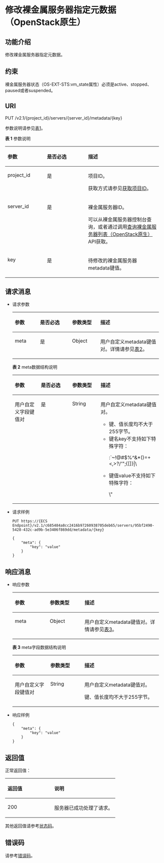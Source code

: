 # 修改裸金属服务器指定元数据（OpenStack原生）<a name="ZH-CN_TOPIC_0053158695"></a>

## 功能介绍<a name="section19950704192629"></a>

修改裸金属服务器指定元数据。

## 约束<a name="section48821040143631"></a>

裸金属服务器状态（OS-EXT-STS:vm\_state属性）必须是active、stopped、paused或者suspended。

## URI<a name="section48549151192629"></a>

PUT /v2.1/\{project\_id\}/servers/\{server\_id\}/metadata/\{key\}

参数说明请参见[表1](#table1370626163519)。

**表 1**  参数说明

<a name="table1370626163519"></a>
<table><thead align="left"><tr id="row1708361352"><th class="cellrowborder" valign="top" width="25.662566256625663%" id="mcps1.2.4.1.1"><p id="p11130554192629"><a name="p11130554192629"></a><a name="p11130554192629"></a>参数</p>
</th>
<th class="cellrowborder" valign="top" width="26.712671267126716%" id="mcps1.2.4.1.2"><p id="p29159654192629"><a name="p29159654192629"></a><a name="p29159654192629"></a>是否必选</p>
</th>
<th class="cellrowborder" valign="top" width="47.624762476247625%" id="mcps1.2.4.1.3"><p id="p13121799192629"><a name="p13121799192629"></a><a name="p13121799192629"></a>描述</p>
</th>
</tr>
</thead>
<tbody><tr id="row17708565350"><td class="cellrowborder" valign="top" width="25.662566256625663%" headers="mcps1.2.4.1.1 "><p id="p58565959192629"><a name="p58565959192629"></a><a name="p58565959192629"></a>project_id</p>
</td>
<td class="cellrowborder" valign="top" width="26.712671267126716%" headers="mcps1.2.4.1.2 "><p id="p46222262192629"><a name="p46222262192629"></a><a name="p46222262192629"></a>是</p>
</td>
<td class="cellrowborder" valign="top" width="47.624762476247625%" headers="mcps1.2.4.1.3 "><p id="p53015737192629"><a name="p53015737192629"></a><a name="p53015737192629"></a>项目ID。</p>
<p id="p652825144113"><a name="p652825144113"></a><a name="p652825144113"></a>获取方式请参见<a href="获取项目ID.md">获取项目ID</a>。</p>
</td>
</tr>
<tr id="row137081065353"><td class="cellrowborder" valign="top" width="25.662566256625663%" headers="mcps1.2.4.1.1 "><p id="p60875907192629"><a name="p60875907192629"></a><a name="p60875907192629"></a>server_id</p>
</td>
<td class="cellrowborder" valign="top" width="26.712671267126716%" headers="mcps1.2.4.1.2 "><p id="p32001416192629"><a name="p32001416192629"></a><a name="p32001416192629"></a>是</p>
</td>
<td class="cellrowborder" valign="top" width="47.624762476247625%" headers="mcps1.2.4.1.3 "><p id="p41977918192629"><a name="p41977918192629"></a><a name="p41977918192629"></a><span id="text9174603203"><a name="text9174603203"></a><a name="text9174603203"></a>裸金属服务器</span><span id="text7174209201"><a name="text7174209201"></a><a name="text7174209201"></a></span>ID。</p>
<p id="p29791113277"><a name="p29791113277"></a><a name="p29791113277"></a>可以从<span id="zh-cn_topic_0113746489_text013014803615"><a name="zh-cn_topic_0113746489_text013014803615"></a><a name="zh-cn_topic_0113746489_text013014803615"></a>裸金属服务器</span><span id="zh-cn_topic_0113746489_text10131448133612"><a name="zh-cn_topic_0113746489_text10131448133612"></a><a name="zh-cn_topic_0113746489_text10131448133612"></a></span>控制台查询，或者通过调用<a href="查询裸金属服务器列表（OpenStack原生）.md">查询裸金属服务器列表（OpenStack原生）</a>API获取。</p>
</td>
</tr>
<tr id="row570816103517"><td class="cellrowborder" valign="top" width="25.662566256625663%" headers="mcps1.2.4.1.1 "><p id="p2044590819279"><a name="p2044590819279"></a><a name="p2044590819279"></a>key</p>
</td>
<td class="cellrowborder" valign="top" width="26.712671267126716%" headers="mcps1.2.4.1.2 "><p id="p4550582719279"><a name="p4550582719279"></a><a name="p4550582719279"></a>是</p>
</td>
<td class="cellrowborder" valign="top" width="47.624762476247625%" headers="mcps1.2.4.1.3 "><p id="p6209335919279"><a name="p6209335919279"></a><a name="p6209335919279"></a>待修改的<span id="text1279921102018"><a name="text1279921102018"></a><a name="text1279921102018"></a>裸金属服务器</span><span id="text11799017207"><a name="text11799017207"></a><a name="text11799017207"></a></span>metadata键值。</p>
</td>
</tr>
</tbody>
</table>

## 请求消息<a name="section42256947192629"></a>

-   请求参数

    <a name="table21113531192629"></a>
    <table><thead align="left"><tr id="row12974012192629"><th class="cellrowborder" valign="top" width="17.2%" id="mcps1.1.5.1.1"><p id="p59978491115233"><a name="p59978491115233"></a><a name="p59978491115233"></a>参数</p>
    </th>
    <th class="cellrowborder" valign="top" width="21.9%" id="mcps1.1.5.1.2"><p id="p87612353016"><a name="p87612353016"></a><a name="p87612353016"></a>是否必选</p>
    </th>
    <th class="cellrowborder" valign="top" width="19.25%" id="mcps1.1.5.1.3"><p id="p26419641115233"><a name="p26419641115233"></a><a name="p26419641115233"></a>参数类型</p>
    </th>
    <th class="cellrowborder" valign="top" width="41.65%" id="mcps1.1.5.1.4"><p id="p64181866115233"><a name="p64181866115233"></a><a name="p64181866115233"></a>描述</p>
    </th>
    </tr>
    </thead>
    <tbody><tr id="row8613312192629"><td class="cellrowborder" valign="top" width="17.2%" headers="mcps1.1.5.1.1 "><p id="p26589676192629"><a name="p26589676192629"></a><a name="p26589676192629"></a>meta</p>
    </td>
    <td class="cellrowborder" valign="top" width="21.9%" headers="mcps1.1.5.1.2 "><p id="p57785097181826"><a name="p57785097181826"></a><a name="p57785097181826"></a>是</p>
    </td>
    <td class="cellrowborder" valign="top" width="19.25%" headers="mcps1.1.5.1.3 "><p id="p38929685192629"><a name="p38929685192629"></a><a name="p38929685192629"></a>Object</p>
    </td>
    <td class="cellrowborder" valign="top" width="41.65%" headers="mcps1.1.5.1.4 "><p id="p59800316192629"><a name="p59800316192629"></a><a name="p59800316192629"></a>用户自定义metadata键值对。详情请参见<a href="#table40778039192629">表2</a>。</p>
    </td>
    </tr>
    </tbody>
    </table>

    **表 2**  meta数据结构说明

    <a name="table40778039192629"></a>
    <table><thead align="left"><tr id="row63796811192629"><th class="cellrowborder" valign="top" width="17.810000000000002%" id="mcps1.2.5.1.1"><p id="p16744351100"><a name="p16744351100"></a><a name="p16744351100"></a>参数</p>
    </th>
    <th class="cellrowborder" valign="top" width="21.39%" id="mcps1.2.5.1.2"><p id="p6539153311416"><a name="p6539153311416"></a><a name="p6539153311416"></a>是否必选</p>
    </th>
    <th class="cellrowborder" valign="top" width="19.36%" id="mcps1.2.5.1.3"><p id="p14755351010"><a name="p14755351010"></a><a name="p14755351010"></a>参数类型</p>
    </th>
    <th class="cellrowborder" valign="top" width="41.44%" id="mcps1.2.5.1.4"><p id="p47711354019"><a name="p47711354019"></a><a name="p47711354019"></a>描述</p>
    </th>
    </tr>
    </thead>
    <tbody><tr id="row30326018192629"><td class="cellrowborder" valign="top" width="17.810000000000002%" headers="mcps1.2.5.1.1 "><p id="p40488404192629"><a name="p40488404192629"></a><a name="p40488404192629"></a>用户自定义字段键值对</p>
    </td>
    <td class="cellrowborder" valign="top" width="21.39%" headers="mcps1.2.5.1.2 "><p id="p14539633743"><a name="p14539633743"></a><a name="p14539633743"></a>是</p>
    </td>
    <td class="cellrowborder" valign="top" width="19.36%" headers="mcps1.2.5.1.3 "><p id="p27540070192629"><a name="p27540070192629"></a><a name="p27540070192629"></a>String</p>
    </td>
    <td class="cellrowborder" valign="top" width="41.44%" headers="mcps1.2.5.1.4 "><p id="p11161128192629"><a name="p11161128192629"></a><a name="p11161128192629"></a>用户自定义metadata键值对。</p>
    <a name="ul687584551016"></a><a name="ul687584551016"></a><ul id="ul687584551016"><li>键、值长度均不大于255字节。</li><li>键名key不支持如下特殊字符：<p id="zh-cn_topic_0053158712_p104281244172319"><a name="zh-cn_topic_0053158712_p104281244172319"></a><a name="zh-cn_topic_0053158712_p104281244172319"></a>:`~!@#$%^&amp;*()=+&lt;,&gt;?/'";{[]}|\</p>
    </li><li>键值value不支持如下特殊字符：<p id="zh-cn_topic_0053158712_p15830162842312"><a name="zh-cn_topic_0053158712_p15830162842312"></a><a name="zh-cn_topic_0053158712_p15830162842312"></a>\"</p>
    </li></ul>
    </td>
    </tr>
    </tbody>
    </table>


-   请求样例

    ```
    PUT https://{ECS Endpoint}/v2.1/c685484a8cc2416b97260938705deb65/servers/95bf2490-5428-432c-ad9b-5e3406f869dd/metadata/{key}
    ```

    ```
    {
        "meta": {
            "key": "value"
        }
    }
    ```


## 响应消息<a name="section12391939192629"></a>

-   响应参数

    <a name="table34681280192629"></a>
    <table><thead align="left"><tr id="row7754416192629"><th class="cellrowborder" valign="top" width="23.912391239123913%" id="mcps1.1.4.1.1"><p id="p053124814019"><a name="p053124814019"></a><a name="p053124814019"></a>参数</p>
    </th>
    <th class="cellrowborder" valign="top" width="23.7023702370237%" id="mcps1.1.4.1.2"><p id="p165594820018"><a name="p165594820018"></a><a name="p165594820018"></a>参数类型</p>
    </th>
    <th class="cellrowborder" valign="top" width="52.38523852385239%" id="mcps1.1.4.1.3"><p id="p958124812019"><a name="p958124812019"></a><a name="p958124812019"></a>描述</p>
    </th>
    </tr>
    </thead>
    <tbody><tr id="row34495047192629"><td class="cellrowborder" valign="top" width="23.912391239123913%" headers="mcps1.1.4.1.1 "><p id="p42635402192629"><a name="p42635402192629"></a><a name="p42635402192629"></a>meta</p>
    </td>
    <td class="cellrowborder" valign="top" width="23.7023702370237%" headers="mcps1.1.4.1.2 "><p id="p30915509192629"><a name="p30915509192629"></a><a name="p30915509192629"></a>Object</p>
    </td>
    <td class="cellrowborder" valign="top" width="52.38523852385239%" headers="mcps1.1.4.1.3 "><p id="p55937021192629"><a name="p55937021192629"></a><a name="p55937021192629"></a>用户自定义metadata键值对。详情请参见<a href="#table34604820192629">表3</a>。</p>
    </td>
    </tr>
    </tbody>
    </table>

    **表 3**  meta字段数据结构说明

    <a name="table34604820192629"></a>
    <table><thead align="left"><tr id="row41672406192629"><th class="cellrowborder" valign="top" width="24.26%" id="mcps1.2.4.1.1"><p id="p168451154608"><a name="p168451154608"></a><a name="p168451154608"></a>参数</p>
    </th>
    <th class="cellrowborder" valign="top" width="23.26%" id="mcps1.2.4.1.2"><p id="p158471654902"><a name="p158471654902"></a><a name="p158471654902"></a>参数类型</p>
    </th>
    <th class="cellrowborder" valign="top" width="52.480000000000004%" id="mcps1.2.4.1.3"><p id="p6848125412010"><a name="p6848125412010"></a><a name="p6848125412010"></a>描述</p>
    </th>
    </tr>
    </thead>
    <tbody><tr id="row64139640192629"><td class="cellrowborder" valign="top" width="24.26%" headers="mcps1.2.4.1.1 "><p id="p27928340192629"><a name="p27928340192629"></a><a name="p27928340192629"></a>用户自定义字段键值对</p>
    </td>
    <td class="cellrowborder" valign="top" width="23.26%" headers="mcps1.2.4.1.2 "><p id="p47603028192629"><a name="p47603028192629"></a><a name="p47603028192629"></a>String</p>
    </td>
    <td class="cellrowborder" valign="top" width="52.480000000000004%" headers="mcps1.2.4.1.3 "><p id="p30640032192629"><a name="p30640032192629"></a><a name="p30640032192629"></a>用户自定义metadata键值对。</p>
    <p id="p16870474174442"><a name="p16870474174442"></a><a name="p16870474174442"></a>键、值长度均不大于255字节。</p>
    </td>
    </tr>
    </tbody>
    </table>

-   响应样例

    ```
    {
        "meta": {
            "key": "value"
        }
    } 
    ```


## 返回值<a name="section7610951"></a>

正常返回值：

<a name="zh-cn_topic_0106040941_table753804619176"></a>
<table><thead align="left"><tr id="zh-cn_topic_0106040941_row10735134615172"><th class="cellrowborder" valign="top" width="42.42%" id="mcps1.1.3.1.1"><p id="zh-cn_topic_0106040941_p19735204616177"><a name="zh-cn_topic_0106040941_p19735204616177"></a><a name="zh-cn_topic_0106040941_p19735204616177"></a>返回值</p>
</th>
<th class="cellrowborder" valign="top" width="57.58%" id="mcps1.1.3.1.2"><p id="zh-cn_topic_0106040941_p207355465176"><a name="zh-cn_topic_0106040941_p207355465176"></a><a name="zh-cn_topic_0106040941_p207355465176"></a>说明</p>
</th>
</tr>
</thead>
<tbody><tr id="zh-cn_topic_0106040941_row1473514621713"><td class="cellrowborder" valign="top" width="42.42%" headers="mcps1.1.3.1.1 "><p id="zh-cn_topic_0106040941_p13735144611178"><a name="zh-cn_topic_0106040941_p13735144611178"></a><a name="zh-cn_topic_0106040941_p13735144611178"></a>200</p>
</td>
<td class="cellrowborder" valign="top" width="57.58%" headers="mcps1.1.3.1.2 "><p id="zh-cn_topic_0106040941_p207351246161711"><a name="zh-cn_topic_0106040941_p207351246161711"></a><a name="zh-cn_topic_0106040941_p207351246161711"></a>服务器已成功处理了请求。</p>
</td>
</tr>
</tbody>
</table>

其他返回值请参考[状态码](状态码.md)。

## 错误码<a name="section14752650154917"></a>

请参考[错误码](错误码.md)。

